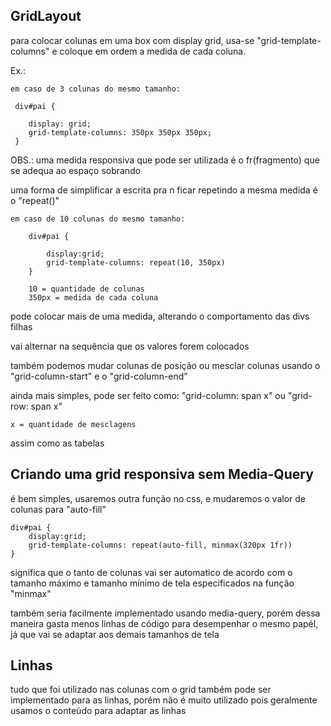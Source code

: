 ## GridLayout

para colocar colunas em uma box com display grid, usa-se "grid-template-columns" e coloque em ordem a medida de cada coluna.

Ex.:

    em caso de 3 colunas do mesmo tamanho:

     div#pai {

        display: grid;
        grid-template-columns: 350px 350px 350px;
     }

OBS.: uma medida responsiva que pode ser utilizada é o fr(fragmento) que se adequa ao espaço sobrando

uma forma de simplificar a escrita pra n ficar repetindo a mesma medida é o "repeat()"

    em caso de 10 colunas do mesmo tamanho:

        div#pai {

            display:grid;
            grid-template-columns: repeat(10, 350px)
        }

        10 = quantidade de colunas
        350px = medida de cada coluna 

pode colocar mais de uma medida, alterando o comportamento das divs filhas

vai alternar na sequência que os valores forem colocados

também podemos mudar colunas de posição ou mesclar colunas usando o "grid-column-start" e o "grid-column-end"

ainda mais simples, pode ser feito como: "grid-column: span x" ou "grid-row: span x"

    x = quantidade de mesclagens

assim como as tabelas



## Criando uma grid responsiva sem Media-Query

é bem simples, usaremos outra função no css, e mudaremos o valor de colunas para "auto-fill"

    div#pai {
        display:grid;
        grid-template-columns: repeat(auto-fill, minmax(320px 1fr))
    }

significa que o tanto de colunas vai ser automatico de acordo com o tamanho máximo e tamanho mínimo de tela especificados na função "minmax"

também seria facilmente implementado usando media-query, porém dessa maneira gasta menos linhas de código para desempenhar o mesmo papél, já que vai se adaptar aos demais tamanhos de tela 



## Linhas

tudo que foi utilizado nas colunas com o grid também pode ser implementado para as linhas, porém não é muito utilizado pois geralmente usamos o conteúdo para adaptar as linhas 
